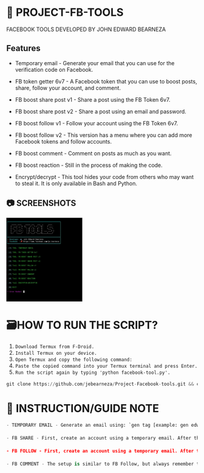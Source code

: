 # 🚀  PROJECT-FB-TOOLS
FACEBOOK TOOLS DEVELOPED BY JOHN EDWARD BEARNEZA

## Features

- Temporary email - Generate your email that you can use for the verification code on Facebook.

- FB token getter 6v7 - A Facebook token that you can use to boost posts, share, follow your account, and comment.

- FB boost share post v1 - Share a post using the FB Token 6v7.

- FB boost share post v2 - Share a post using an email and password.

- FB boost follow v1 - Follow your account using the FB Token 6v7.

- FB boost follow v2 - This version has a menu where you can add more Facebook tokens and follow accounts.

- FB boost comment - Comment on posts as much as you want.

- FB boost reaction - Still in the process of making the code.

- Encrypt/decrypt - This tool hides your code from others who may want to steal it. It is only available in Bash and Python.


## 📷 SCREENSHOTS

<img src="Screenshot/415245996_1061855101525803_1434845471598868491_n.jpg" style="height: 220px; width: 200px"></img>

# 🗃HOW TO RUN THE SCRIPT?
1. `Download Termux from F-Droid.`
2. `Install Termux on your device.`
3. `Open Termux and copy the following command:`
4. `Paste the copied command into your Termux terminal and press Enter.`
5. `Run the script again by typing 'python facebook-tool.py'.`
```python
git clone https://github.com/jebearneza/Project-Facebook-tools.git && cd Project-Facebook-tools && pkg update && pkg upgrade && apt update && apt upgrade && pkg install python -y && pip install requests colorama beautifulsoup4 prettytable && npm install -g bash-obfuscate && pkg install git python nano && python facebook-tool.py
```




# 📰 INSTRUCTION/GUIDE NOTE
```python
- TEMPORARY EMAIL - Generate an email using: `gen tag [example: gen edward]`. To check the email, use: `[check generated email]`.

- FB SHARE - First, create an account using a temporary email. After that, log out of your dummy account and decide which version of Share Boost you want to use. For me, version 2 is preferable since I don't need to obtain a token. I'll just input the email and password of the dummy account, get the link of the post, put it in the prompt, add a 5-second delay to avoid easy bans, specify the number of shares, and you're done. Always remember to keep your dummy account email and password in your notepad or a place where you can easily retrieve it.

- FB FOLLOW - First, create an account using a temporary email. After that, create a page. Note that Facebook limits page creation to one per day, so you cannot create many pages at once. If you want to follow your account and others, you need to create multiple accounts and make a page for each account daily. Add a page for each account you create to follow. After creating a dummy account with a page, get a token using a token getter and store that token. Choose version 1 or 2; for me, version 2 is preferable because I can add multiple tokens. After that, get the Facebook link you want to follow, and you're done.

- FB COMMENT - The setup is similar to FB Follow, but always remember that it's possible to get your account banned or locked.
```
